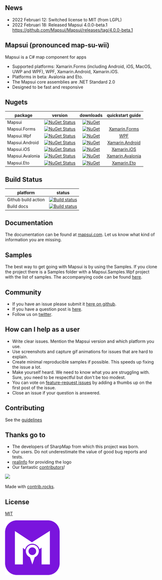 ## News

- 2022 Februari 12: Switched license to MIT (from LGPL)  
- 2022 Februari 18: Released Mapsui 4.0.0-beta.1 https://github.com/Mapsui/Mapsui/releases/tag/4.0.0-beta.1

## Mapsui (pronounced map-su-wii)

Mapsui is a C# map component for apps

- Supported platforms: Xamarin.Forms (including Android, iOS, MacOS, UWP and WPF), WPF, Xamarin.Android, Xamarin.iOS.
- Platforms in beta: Avalonia and Eto.
- The Mapsui core assemblies are .NET Standard 2.0
- Designed to be fast and responsive

## Nugets

| package | version  | downloads | quickstart guide |
| ---------------|:-------------:|:-------------:|:-------------:|
| Mapsui         | [![NuGet Status](https://img.shields.io/nuget/v/Mapsui.svg?style=flat)](https://www.nuget.org/packages/Mapsui/) | [![NuGet](https://img.shields.io/nuget/dt/Mapsui.svg)](https://www.nuget.org/packages/Mapsui) | |
| Mapsui.Forms   | [![NuGet Status](https://img.shields.io/nuget/v/Mapsui.Forms.svg?style=flat)](https://www.nuget.org/packages/Mapsui.Forms/) | [![NuGet](https://img.shields.io/nuget/dt/Mapsui.Forms.svg)](https://www.nuget.org/packages/Mapsui.Forms) | [Xamarin.Forms](https://mapsui.com/documentation/getting-started-xamarin-forms.html) |
| Mapsui.Wpf     | [![NuGet Status](https://img.shields.io/nuget/v/Mapsui.Wpf.svg?style=flat)](https://www.nuget.org/packages/Mapsui.Wpf/) |[![NuGet](https://img.shields.io/nuget/dt/Mapsui.Wpf.svg)](https://www.nuget.org/packages/Mapsui.Wpf) | [WPF](https://mapsui.com/documentation/getting-started-wpf.html) |
| Mapsui.Android | [![NuGet Status](https://img.shields.io/nuget/v/Mapsui.Android.svg?style=flat)](https://www.nuget.org/packages/Mapsui.Android/) |[![NuGet](https://img.shields.io/nuget/dt/Mapsui.Android.svg)](https://www.nuget.org/packages/Mapsui.Android) | [Xamarin.Android](https://mapsui.com/documentation/getting-started-android.html) |
| Mapsui.iOS     | [![NuGet Status](https://img.shields.io/nuget/v/Mapsui.iOS.svg?style=flat)](https://www.nuget.org/packages/Mapsui.iOS/) |[![NuGet](https://img.shields.io/nuget/dt/Mapsui.iOS.svg)](https://www.nuget.org/packages/Mapsui.iOS) | [Xamarin.iOS](https://mapsui.com/documentation/getting-started-ios.html) |
| Mapsui.Avalonia     | [![NuGet Status](https://img.shields.io/nuget/v/Mapsui.Avalonia.svg?style=flat)](https://www.nuget.org/packages/Mapsui.Avalonia/) |[![NuGet](https://img.shields.io/nuget/dt/Mapsui.Avalonia.svg)](https://www.nuget.org/packages/Mapsui.Avalonia) | [Xamarin.Avalonia](https://mapsui.com/documentation/getting-started-avalonia.html) |
| Mapsui.Eto     | [![NuGet Status](https://img.shields.io/nuget/v/Mapsui.Eto.svg?style=flat)](https://www.nuget.org/packages/Mapsui.Eto/) |[![NuGet](https://img.shields.io/nuget/dt/Mapsui.Eto.svg)](https://www.nuget.org/packages/Mapsui.Eto) | [Xamarin.Eto](https://mapsui.com/documentation/getting-started-eto.html) |

## Build Status
| platform | status |
| ------------- |:-------------:|
| Github build action | [![Build status](https://github.com/mapsui/mapsui/actions/workflows/dotnet.yml/badge.svg)](https://github.com/Mapsui/Mapsui/actions/workflows/dotnet.yml?query=branch%3Amaster) |
| Build docs | [![Build status](https://ci.appveyor.com/api/projects/status/c8hcfeoafmf51gin/branch/master?svg=true)](https://ci.appveyor.com/project/pauldendulk/mapsui-373p1/branch/master) |

## Documentation
The documentation can be found at [mapsui.com](https://mapsui.com). Let us know what kind of information you are missing.

## Samples
The best way to get going with Mapsui is by using the Samples. If you clone the project there is a Samples folder with a Mapsui.Samples.Wpf project with the list of samples. The accompanying code can be found [here](https://github.com/Mapsui/Mapsui/tree/master/Samples/Mapsui.Samples.Common/Maps).

## Community
- If you have an issue please submit it [here on github](https://github.com/mapsui/Mapsui/issues).
- If you have a question post is [here](https://github.com/Mapsui/Mapsui/discussions).
- Follow us on [twitter](https://twitter.com/mapsui).

## How can I help as a user
- Write clear issues. Mention the Mapsui version and which platform you use.
- Use screenshots and capture gif animations for issues that are hard to explain.
- Create minimal reproducible samples if possible. This speeds up fixing the issue a lot.
- Make yourself heard. We need to know what you are struggling with. Sure, you need to be respectful but don't be too modest.
- You can vote on [feature-request issues](https://github.com/Mapsui/Mapsui/issues?q=is%3Aopen+label%3Afeature-request+sort%3Areactions-%2B1-desc) by adding a thumbs up on the first post of the issue.
- Close an issue if your question is answered.

## Contributing
See the [guidelines](http://mapsui.com/documentation/contributors-guidelines.html)

## Thanks go to
- The developers of SharpMap from which this project was born.
- Our users. Do not underestimate the value of good bug reports and tests.
- [realinfo](https://github.com/reallinfo) for providing the logo
- Our fantastic [contributors](https://github.com/Mapsui/Mapsui/graphs/contributors)!
<a href="https://github.com/mapsui/mapsui/graphs/contributors">
  <img src="https://contrib.rocks/image?repo=mapsui/mapsui" />
</a>

Made with [contrib.rocks](https://contrib.rocks).

## License

[MIT](LICENSE)

[<p align="left"><img src="logo/png/icon.png" alt="Mapsui" height="180px"></p>](https://mapsui.com)

